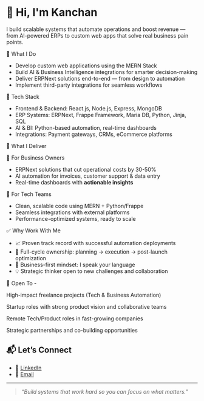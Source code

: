 # 👋 Hi, I'm Kanchan

I build scalable systems that automate operations and boost revenue — from AI-powered ERPs to custom web apps that solve real business pain points.

💼 What I Do

-  Develop custom web applications using the MERN Stack
-  Build AI & Business Intelligence integrations for smarter decision-making
-  Deliver ERPNext solutions end-to-end — from design to automation
-  Implement third-party integrations for seamless workflows

🧠 Tech Stack

- Frontend & Backend: React.js, Node.js, Express, MongoDB  
- ERP Systems: ERPNext, Frappe Framework, Maria DB, Python, Jinja, SQL
- AI & BI: Python-based automation, real-time dashboards  
- Integrations: Payment gateways, CRMs, eCommerce platforms

 🚀 What I Deliver

🔷 For Business Owners
- ERPNext solutions that cut operational costs by 30-50%
- AI automation for invoices, customer support & data entry
- Real-time dashboards with **actionable insights**

🔶 For Tech Teams
- Clean, scalable code using MERN + Python/Frappe
- Seamless integrations with external platforms
- Performance-optimized systems, ready to scale

✅ Why Work With Me

- 📈 Proven track record with successful automation deployments
- 🧩 Full-cycle ownership: planning → execution → post-launch optimization
- 💬 Business-first mindset: I speak your language
- 💡 Strategic thinker open to new challenges and collaboration

🤝 Open To -

High-impact freelance projects (Tech & Business Automation)

Startup roles with strong product vision and collaborative teams

Remote Tech/Product roles in fast-growing companies

Strategic partnerships and co-building opportunities




## 📬 Let’s Connect

- 🔗 [LinkedIn](https://www.linkedin.com/in/kanchan-pal-794511198/)
- 📧 [Email](mailto:kanchanPal1109@gmail.com)

---

> *“Build systems that work hard so you can focus on what matters.”*

